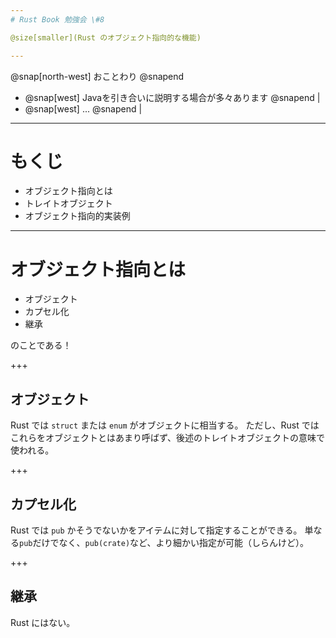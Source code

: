 ```yaml
---
# Rust Book 勉強会 \#8

@size[smaller](Rust のオブジェクト指向的な機能)

---
```


@snap[north-west]
おことわり
@snapend

- @snap[west]
   Javaを引き合いに説明する場合が多々あります
  @snapend |
- @snap[west]
  ...
  @snapend |

---
# もくじ

- オブジェクト指向とは
- トレイトオブジェクト
- オブジェクト指向的実装例

---
# オブジェクト指向とは

- オブジェクト
- カプセル化
- 継承

のことである！

+++
## オブジェクト

Rust では `struct` または `enum` がオブジェクトに相当する。
ただし、Rust ではこれらをオブジェクトとはあまり呼ばず、後述のトレイトオブジェクトの意味で使われる。

+++
## カプセル化

Rust では `pub` かそうでないかをアイテムに対して指定することができる。
単なる`pub`だけでなく、`pub(crate)`など、より細かい指定が可能（しらんけど）。

+++
## 継承

Rust にはない。